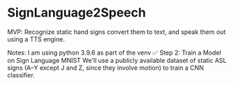 # SignLanguage2Speech
MVP: Recognize static hand signs convert them to text, and speak them out using a TTS engine.


Notes:
I am using python 3.9.6 as part of the venv
✅ Step 2: Train a Model on Sign Language MNIST
We'll use a publicly available dataset of static ASL signs (A–Y except J and Z, since they involve motion) to train a CNN classifier.
